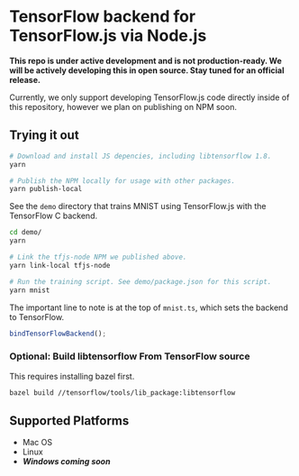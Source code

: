 # TensorFlow backend for TensorFlow.js via Node.js

**This repo is under active development and is not production-ready. We will be
actively developing this in open source. Stay tuned for an official release.**

Currently, we only support developing TensorFlow.js code directly inside of this
repository, however we plan on publishing on NPM soon.

## Trying it out

```sh
# Download and install JS depencies, including libtensorflow 1.8.
yarn

# Publish the NPM locally for usage with other packages.
yarn publish-local
```

See the `demo` directory that trains MNIST using TensorFlow.js with the
TensorFlow C backend.

```sh
cd demo/
yarn

# Link the tfjs-node NPM we published above.
yarn link-local tfjs-node

# Run the training script. See demo/package.json for this script.
yarn mnist
```

The important line to note is at the top of `mnist.ts`, which sets the backend to
TensorFlow.

```js
bindTensorFlowBackend();
```


### Optional: Build libtensorflow From TensorFlow source

This requires installing bazel first.

```sh
bazel build //tensorflow/tools/lib_package:libtensorflow
```

## Supported Platforms

- Mac OS
- Linux
- ***Windows coming soon***

